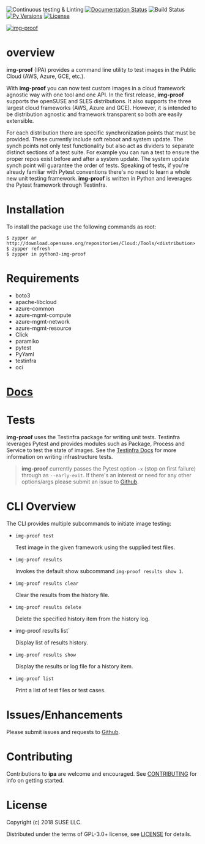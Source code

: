 ![Continuous testing & Linting](https://github.com/SUSE-Enceladus/img-proof/workflows/Continuous%20testing%20&%20Linting/badge.svg)
[![Documentation Status](https://readthedocs.org/projects/img-proof/badge/?version=latest)](https://img-proof.readthedocs.io/en/latest/?badge=latest)
![Build Status](https://build.opensuse.org/projects/Cloud:Tools:CI/packages/python-img-proof/badge.svg)
[![Py Versions](https://img.shields.io/pypi/pyversions/img-proof.svg)](https://pypi.org/project/img-proof/)
[![License](https://img.shields.io/pypi/l/img-proof.svg)](https://pypi.org/project/img-proof/)

[![img-proof](https://raw.githubusercontent.com/SUSE-Enceladus/img-proof/master/docs/source/_images/logo.png "img-proof Logo")](https://github.com/SUSE-Enceladus/img-proof)

overview
========

**img-proof** (IPA) provides a command line utility to test
images in the Public Cloud (AWS, Azure, GCE, etc.).

With **img-proof** you can now test custom images in a cloud framework agnostic way
with one tool and one API. In the first release, **img-proof** supports the
openSUSE and SLES distributions. It also supports the three largest
cloud frameworks (AWS, Azure and GCE). However, it is intended to be
distribution agnostic and framework transparent so both are easily
extensible.

For each distribution there are specific synchronization points that
must be provided. These currently include soft reboot and system update.
The synch points not only test functionality but also act as dividers to
separate distinct sections of a test suite. For example you can run a
test to ensure the proper repos exist before and after a system update.
The system update synch point will guarantee the order of tests.
Speaking of tests, if you're already familiar with Pytest conventions
there's no need to learn a whole new unit testing framework. **img-proof** is
written in Python and leverages the Pytest framework through Testinfra.

Installation
============

To install the package use the following commands as root:

```shell
$ zypper ar http://download.opensuse.org/repositories/Cloud:/Tools/<distribution>
$ zypper refresh
$ zypper in python3-img-proof
```

Requirements
============

-   boto3
-   apache-libcloud
-   azure-common
-   azure-mgmt-compute
-   azure-mgmt-network
-   azure-mgmt-resource
-   Click
-   paramiko
-   pytest
-   PyYaml
-   testinfra
-   oci

# [Docs](https://img-proof.readthedocs.io/en/latest/)

Tests
=====

**img-proof** uses the Testinfra package for writing unit tests. Testinfra
leverages Pytest and provides modules such as Package, Process and
Service to test the state of images. See the [Testinfra
Docs](https://testinfra.readthedocs.io/en/latest/) for more information
on writing infrastructure tests.

> **img-proof** currently passes the Pytest option `-x` (stop on first
> failure) through as `--early-exit`. If there's an interest or need for
> any other options/args please submit an issue to
> [Github](https://github.com/SUSE-Enceladus/img-proof/issues).

CLI Overview
============

The CLI provides multiple subcommands to initiate image testing:

* `img-proof test`

   Test image in the given framework using the supplied test files.

* `img-proof results`

   Invokes the default show subcommand `img-proof results show 1`.

* `img-proof results clear`

   Clear the results from the history file.

* `img-proof results delete`

   Delete the specified history item from the history log.

* img-proof results list`

   Display list of results history.

* `img-proof results show`

   Display the results or log file for a history item.

* `img-proof list`

   Print a list of test files or test cases.

Issues/Enhancements
===================

Please submit issues and requests to
[Github](https://github.com/SUSE-Enceladus/img-proof/issues).

Contributing
============

Contributions to **ipa** are welcome and encouraged. See
[CONTRIBUTING](https://github.com/SUSE-Enceladus/img-proof/blob/master/CONTRIBUTING.md)
for info on getting started.

License
=======

Copyright (c) 2018 SUSE LLC.

Distributed under the terms of GPL-3.0+ license, see
[LICENSE](https://github.com/SUSE-Enceladus/img-proof/blob/master/LICENSE)
for details.
